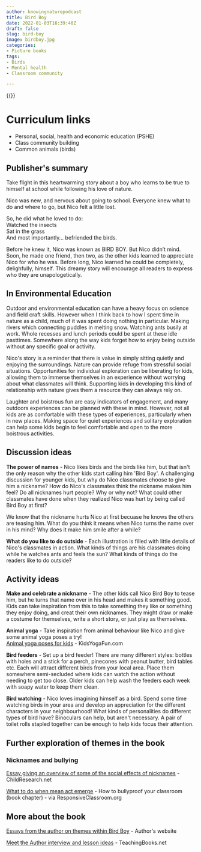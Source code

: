 ```yaml
---
author: knowingnaturepodcast
title: Bird Boy
date: 2022-01-03T16:39:40Z
draft: false
slug: bird-boy
image: birdboy.jpg
categories:
- Picture books
tags:
- Birds
- Mental health
- Classroom community

---
```


{{<book ageFrom="4" ageTo="8"
        author="Matthew Burgess"
        illustrator="Shahrzad Maydani"
        cover="birdboy_book.jpg"
        publisher="Knopf Books for Young Readers"
        publisher-link="http://www.matthewjohnburgess.com/bird-boy"
        date="2021-07-20"
        pages="32">}}

# Curriculum links

*   Personal, social, health and economic education (PSHE)
*   Class community building
*   Common animals (birds)


## Publisher's summary

Take flight in this heartwarming story about a boy who learns to be true to himself at school while following his love of nature.

Nico was new, and nervous about going to school. Everyone knew what to do and where to go, but Nico felt a little lost.

So, he did what he loved to do:\
Watched the insects\
Sat in the grass\
And most importantly… befriended the birds.

Before he knew it, Nico was known as BIRD BOY. But Nico didn’t mind. Soon, he made one friend, then two, as the other kids learned to appreciate Nico for who he was. Before long, Nico learned he could be completely, delighfully, himself. This dreamy story will encourage all readers to express who they are unapologetically.

## In Environmental Education

Outdoor and environmental education can have a heavy focus on science and field craft skills. However when I think back to how I spent time in nature as a child, much of it was spent doing nothing in particular. Making rivers which connecting puddles in melting snow. Watching ants busily at work. Whole recesses and lunch periods could be spent at these idle pasttimes. Somewhere along the way kids forget how to enjoy being outside without any specific goal or activity.

Nico's story is a reminder that there is value in simply sitting quietly and enjoying the surroundings. Nature can provide refuge from stressful social situations. Opportunities for individual exploration can be liberating for kids, allowing them to immerse themselves in an experience without worrying about what classmates will think. Supporting kids in developing this kind of relationship with nature gives them a resource they can always rely on.

Laughter and boistrous fun are easy indicators of engagement, and many outdoors experiences can be planned with these in mind. However, not all kids are as comfortable with these types of experiences, particularly when in new places. Making space for quiet experiences and solitary exploration can help some kids begin to feel comfortable and open to the more boistrous activities.

## Discussion ideas

**The power of names** - Nico likes birds and the birds like him, but that isn't the only reason why the other kids start calling him 'Bird Boy'. A challenging discussion for younger kids, but why do Nico classmates choose to give him a nickname? How do Nico's classmates think the nickname makes him feel? Do all nicknames hurt people? Why or why not? What could other classmates have done when they realized Nico was hurt by being called Bird Boy at first?

We know that the nickname hurts Nico at first becuase he knows the others are teasing him. What do you think it means when Nico turns the name over in his mind? Why does it make him smile after a while?

**What do you like to do outside** - Each illustration is filled with little details of Nico's classmates in action. What kinds of things are his classmates doing while he watches ants and feels the sun? What kinds of things do the readers like to do outside?

## Activity ideas

**Make and celebrate a nickname** - The other kids call Nico Bird Boy to tease him, but he turns that name over in his head and makes it something good. Kids can take inspiration from this to take something they like or something they enjoy doing, and creat their own nicknames. They might draw or make a costume for themselves, write a short story, or just play as themselves.

**Animal yoga** - Take inspiration from animal behaviour like Nico and give some animal yoga poses a try!\
[Animal yoga poses for kids](https://kidsyogafun.com/66-easy-animal-yoga-poses-for-kids/) - KidsYogaFun.com

**Bird feeders** - Set up a bird feeder! There are many different styles: bottles with holes and a stick for a perch, pinecones with peanut butter, bird tables etc. Each will attract different birds from your local area. Place them somewhere semi-secluded where kids can watch the action without needing to get too close. Older kids can help wash the feeders each week with soapy water to keep them clean.

**Bird watching** - Nico loves imagining himself as a bird. Spend some time watching birds in your area and develop an appreciation for the different characters in your neighbourhood! What kinds of personalities do different types of bird have? Binoculars can help, but aren't necessary. A pair of toilet rolls stapled together can be enough to help kids focus their attention.

## Further exploration of themes in the book

### Nicknames and bullying

[Essay giving an overview of some of the social effects of nicknames](https://www.childresearch.net/papers/new/2010_01.html) [](https://www.childresearch.net/papers/new/2010_01.html) - ChildResearch.net

[What to do when mean act emerge](https://www.responsiveclassroom.org/sites/default/files/Bullyproof_ch1.pdf) - How to bullyproof your classroom (book chapter) - via ResponsiveClassroom.org

## More about the book

[Essays from the author on themes within Bird Boy](http://www.matthewjohnburgess.com/essays-on-writing) - Author's website

[Meet the Author interview and lesson ideas](https://www.teachingbooks.net/tb.cgi?tid=77216) - TeachingBooks.net
